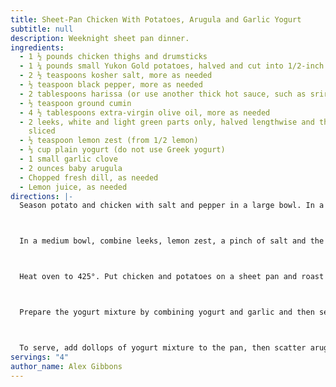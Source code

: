 ```yaml
---
title: Sheet-Pan Chicken With Potatoes, Arugula and Garlic Yogurt
subtitle: null
description: Weeknight sheet pan dinner.
ingredients:
  - 1 ½ pounds chicken thighs and drumsticks
  - 1 ¼ pounds small Yukon Gold potatoes, halved and cut into 1/2-inch slices
  - 2 ½ teaspoons kosher salt, more as needed
  - ½ teaspoon black pepper, more as needed
  - 2 tablespoons harissa (or use another thick hot sauce, such as sriracha)
  - ½ teaspoon ground cumin
  - 4 ½ tablespoons extra-virgin olive oil, more as needed
  - 2 leeks, white and light green parts only, halved lengthwise and thinly
    sliced
  - ½ teaspoon lemon zest (from 1/2 lemon)
  - ⅓ cup plain yogurt (do not use Greek yogurt)
  - 1 small garlic clove
  - 2 ounces baby arugula
  - Chopped fresh dill, as needed
  - Lemon juice, as needed
directions: |-
  Season potato and chicken with salt and pepper in a large bowl. In a small bowl mix together harissa, cumin, and oil, then pour over chicken and potatoes and toss to combine.



  In a medium bowl, combine leeks, lemon zest, a pinch of salt and the remaining 1 1/2 tablespoons oil.



  Heat oven to 425°. Put chicken and potatoes on a sheet pan and roast for 15 minutes. Turn potatoes, then scatter leeks on top. Roast chicken until golden and cooked through, another 30 minutes or so.



  Prepare the yogurt mixture by combining yogurt and garlic and then seasoning to taste with salt and pepper.



  To serve, add dollops of yogurt mixture to the pan, then scatter arugula and dill on top. Drizzle with olive oil and lemon juice.
servings: "4"
author_name: Alex Gibbons
---
```

